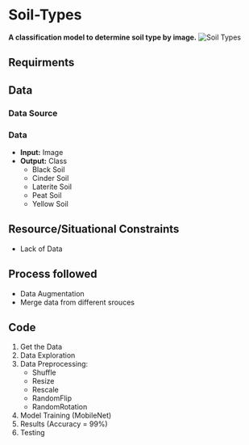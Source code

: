 # Soil-Types
**A classification model to determine soil type by image.**
![Soil Types](https://user-images.githubusercontent.com/103903785/235557829-7580e7fd-95c1-4cc9-a203-b2b65c9991ac.png)

## Requirments

## Data
### Data Source
### Data
- **Input:** Image
- **Output:** Class 
    - Black Soil
    - Cinder Soil
    - Laterite Soil
    - Peat Soil
    - Yellow Soil

## Resource/Situational Constraints
- Lack of Data

## Process followed
- Data Augmentation
- Merge data from different srouces

## Code
1. Get the Data
2. Data Exploration
3. Data Preprocessing:
    - Shuffle
    - Resize
    - Rescale
    - RandomFlip
    - RandomRotation
4. Model Training (MobileNet)
5. Results (Accuracy = 99%)
5. Testing
